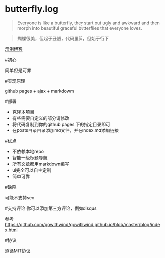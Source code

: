 butterfly.log
=============

>Everyone is like a butterfly, they start out ugly and awkward and then morph into beautiful graceful butterflies that everyone loves. 

>蝴蝶很美，但起于丑陋，代码虽简，但始于行下

[示例博客](http://gowithwind.github.io/blog/)

#初心

简单但是可靠

#实现原理

github pages + ajax + markdowm

#部署

- 克隆本项目
- 有些需要自定义的部分请修改
- 将代码复制到你的github pages 下的指定目录即可
- 在posts目录目录添加md文件，并在index.md添加链接

#优点

- 不依赖本地repo
- 智能一级标题导航
- 所有文章都用markdown编写
- ui完全可以自主定制
- 简单可靠

#缺陷

可能不支持seo

#支持评论
你可以添加第三方评论，例如disqus

参考<https://github.com/gowithwind/gowithwind.github.io/blob/master/blog/index.html>


#协议

遵循MIT协议
